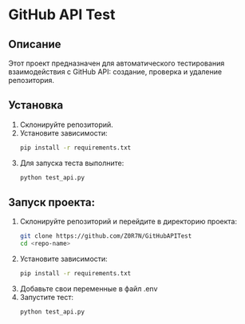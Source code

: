 # GitHub API Test

## Описание
Этот проект предназначен для автоматического тестирования взаимодействия с GitHub API: создание, проверка и удаление репозитория.

## Установка
1. Склонируйте репозиторий.
2. Установите зависимости:
   ```bash
   pip install -r requirements.txt

   
3. Для запуска теста выполните:
   ```bash
   python test_api.py

## Запуск проекта:
   1. Склонируйте репозиторий и перейдите в директорию проекта:
      ```bash
      git clone https://github.com/Z0R7N/GitHubAPITest
      cd <repo-name>

   2. Установите зависимости:
      ```bash
      pip install -r requirements.txt

   4. Добавьте свои переменные в файл .env
   5. Запустите тест:
         ```bash
         python test_api.py
